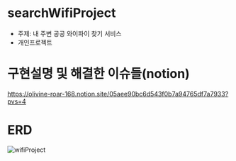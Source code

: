 # searchWifiProject
- 주제: 내 주변 공공 와이파이 찾기 서비스
- 개인프로젝트

# 구현설명 및 해결한 이슈들(notion)
https://olivine-roar-168.notion.site/05aee90bc6d543f0b7a94765df7a7933?pvs=4

# ERD
![wifiProject](https://github.com/JisuPark-dev/searchWifiProject/assets/122674412/eb5bd6c2-cf54-4ee1-ab08-1683f30c61ae)

